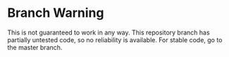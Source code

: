 # Branch Warning

This is not guaranteed to work in any way. This repository branch has partially untested code, so no reliability is available.
For stable code, go to the master branch.
